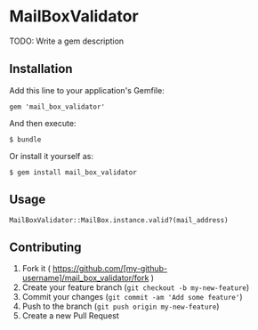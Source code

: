 # MailBoxValidator

TODO: Write a gem description

## Installation

Add this line to your application's Gemfile:

    gem 'mail_box_validator'

And then execute:

    $ bundle

Or install it yourself as:

    $ gem install mail_box_validator

## Usage

    MailBoxValidator::MailBox.instance.valid?(mail_address)

## Contributing

1. Fork it ( https://github.com/[my-github-username]/mail_box_validator/fork )
2. Create your feature branch (`git checkout -b my-new-feature`)
3. Commit your changes (`git commit -am 'Add some feature'`)
4. Push to the branch (`git push origin my-new-feature`)
5. Create a new Pull Request

